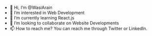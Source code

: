 - 👋 Hi, I’m @WasiArain
- 👀 I’m interested in Web Development
- 🌱 I’m currently learning React.js
- 💞️ I’m looking to collaborate on Website Developments
- 📫 How to reach me? You can reach me through Twitter or LinkedIn.

<!---
WasiArain/WasiArain is a ✨ special ✨ repository because its `README.md` (this file) appears on your GitHub profile.
You can click the Preview link to take a look at your changes.
--->
